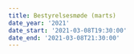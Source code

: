 ```yaml
---
title: Bestyrelsesmøde (marts)
date_year: '2021'
date_start: '2021-03-08T19:30:00'
date_end: '2021-03-08T21:30:00'
---
```



